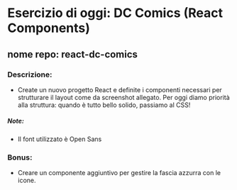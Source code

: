 # Esercizio di oggi: DC Comics (React Components)
## nome repo: react-dc-comics
### Descrizione: 
- Create un nuovo progetto React e definite i componenti necessari per strutturare il layout come da screenshot allegato. Per oggi diamo priorità alla struttura: quando è tutto bello solido, passiamo al CSS!

##### Note:
 - Il font utilizzato è Open Sans

### Bonus:
 - Creare un componente aggiuntivo per gestire la fascia azzurra con le icone.